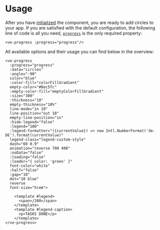 # Usage

After you have [initialized](./installation.md) the component, you are ready to add circles to your app.
If you are satisfied with the default configuration, the following line of code is all you need, 
[`progress`](./options/progress.md) is the only required property:

```vue 
<ve-progress :progress="progress"/>
```

All available options and their usage you can find below in the overview:

```vue
<ve-progress 
  :progress="progress"
  :data="circles"
  :angle="-90"
  color="blue"
  :color-fill="colorFillGradient"
  empty-color="#8ec5fc"
  :empty-color-fill="emptyColorFillGradient"                      
  :size="300"
  :thickness="10"
  empty-thickness="10%"
  line-mode="in 10"
  line-position="out 10"
  empty-line-position="in"
  :hide-legend="false"
  :legend="180"
  :legend-formatter="({currentValue}) => new Intl.NumberFormat('de-DE').format(currentValue)"
  legend-class="legend-custom-style"
  dash="60 0.9"
  animation="reverse 700 400"
  :noData="false"
  :loading="false"  
  :loader="{ color: 'green' }"                    
  font-color="white"
  :half="false"
  :gap="10"
  dot="10 blue"
  reverse
  font-size="5rem">

    <template #legend>
      <span>/200</span>
    </template>
    <template #legend-caption>
      <p>TASKS DONE</p>
    </template>  
</ve-progress>
```
